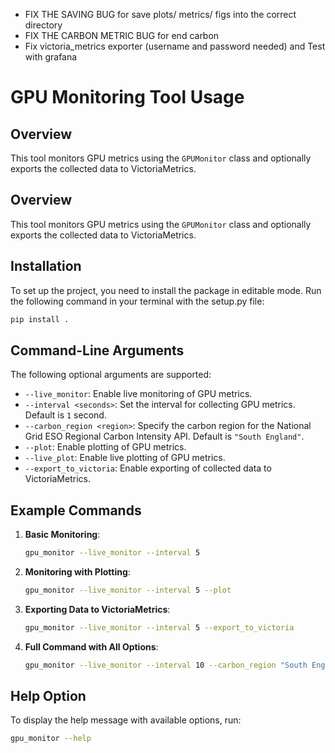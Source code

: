 - FIX THE SAVING BUG for save plots/ metrics/ figs into the correct directory
- FIX THE CARBON METRIC BUG for end carbon
- Fix victoria_metrics exporter (username and password needed) and Test with grafana

# GPU Monitoring Tool Usage

## Overview

This tool monitors GPU metrics using the `GPUMonitor` class and optionally exports the collected data to VictoriaMetrics. 

## Overview

This tool monitors GPU metrics using the `GPUMonitor` class and optionally exports the collected data to VictoriaMetrics. 

## Installation

To set up the project, you need to install the package in editable mode. Run the following command in your terminal with the setup.py file:

```bash
pip install .
```

## Command-Line Arguments

The following optional arguments are supported:

- `--live_monitor`: Enable live monitoring of GPU metrics.
- `--interval <seconds>`: Set the interval for collecting GPU metrics. Default is `1` second.
- `--carbon_region <region>`: Specify the carbon region for the National Grid ESO Regional Carbon Intensity API. Default is `"South England"`.
- `--plot`: Enable plotting of GPU metrics.
- `--live_plot`: Enable live plotting of GPU metrics.
- `--export_to_victoria`: Enable exporting of collected data to VictoriaMetrics.

## Example Commands

1. **Basic Monitoring**:
   ```bash
   gpu_monitor --live_monitor --interval 5
   ```

2. **Monitoring with Plotting**:
   ```bash
   gpu_monitor --live_monitor --interval 5 --plot
   ```

3. **Exporting Data to VictoriaMetrics**:
   ```bash
   gpu_monitor --live_monitor --interval 5 --export_to_victoria
   ```

4. **Full Command with All Options**:
   ```bash
   gpu_monitor --live_monitor --interval 10 --carbon_region "South England" --plot --live_plot --export_to_victoria
   ```

## Help Option

To display the help message with available options, run:

```bash
gpu_monitor --help
```
